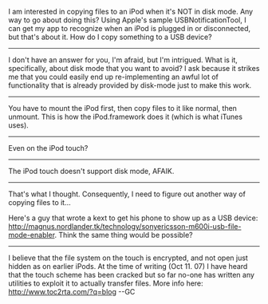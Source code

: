 

I am interested in copying files to an iPod when it's NOT in disk mode. Any way to go about doing this? Using Apple's sample USBNotificationTool, I can get my app to recognize when an iPod is plugged in or disconnected, but that's about it. How do I copy something to a USB device?

----
I don't have an answer for you, I'm afraid, but I'm intrigued. What is it, specifically, about disk mode that you want to avoid? I ask because it strikes me that you could easily end up re-implementing an awful lot of functionality that is already provided by disk-mode just to make this work.

----
You have to mount the iPod first, then copy files to it like normal, then unmount. This is how the iPod.framework does it (which is what iTunes uses).

----
Even on the iPod touch?

----
The iPod touch doesn't support disk mode, AFAIK.

----
That's what I thought. Consequently, I need to figure out another way of copying files to it...

Here's a guy that wrote a kext to get his phone to show up as a USB device: http://magnus.nordlander.tk/technology/sonyericsson-m600i-usb-file-mode-enabler. Think the same thing would be possible?

----
I believe that the file system on the touch is encrypted, and not open just hidden as on earlier iPods. At the time of writing (Oct 11. 07) I have heard that the touch scheme has been cracked but so far no-one has written any utilities to exploit it to actually transfer files. More info here: http://www.toc2rta.com/?q=blog --GC
